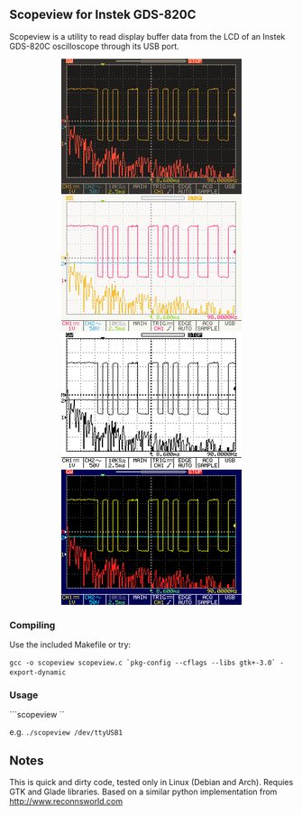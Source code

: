 ## Scopeview for Instek GDS-820C

Scopeview is a utility to read display buffer data from the LCD of an Instek GDS-820C oscilloscope through its USB port.

<p align="center" style="img{border: 1px solid black;}">
  <img src="https://github.com/windsorschmidt/scopeview/raw/master/screenshot_dark.png">
  <img src="https://github.com/windsorschmidt/scopeview/raw/master/screenshot_light.png">
  <img src="https://github.com/windsorschmidt/scopeview/raw/master/screenshot_mono.png">
  <img src="https://github.com/windsorschmidt/scopeview/raw/master/screenshot_orig.png">
</p>

### Compiling

Use the included Makefile or try:

```gcc -o scopeview scopeview.c `pkg-config --cflags --libs gtk+-3.0` -export-dynamic```

### Usage

```scopeview <serial-device>``

e.g. ```./scopeview /dev/ttyUSB1```

## Notes

This is quick and dirty code, tested only in Linux (Debian and Arch). Requies GTK and Glade libraries. Based on a similar python implementation from http://www.reconnsworld.com
